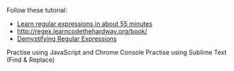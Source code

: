 Follow these tutorial: 

-  [Learn regular expressions in about 55 minutes](http://qntm.org/files/re/re.html)
- http://regex.learncodethehardway.org/book/
- [Demystifying Regular Expressions](https://www.youtube.com/watch?v=EkluES9Rvak&feature=youtu.be&t=31m45s)


Practise using JavaScript and Chrome Console 
Practise using Sublime Text (Find & Replace)
